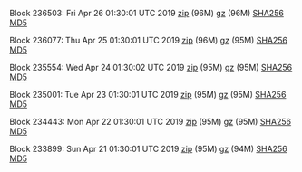 Block 236503: Fri Apr 26 01:30:01 UTC 2019 [zip](https://files.01coin.io/mainnet/2019-04-26/bootstrap.dat.zip) (96M) [gz](https://files.01coin.io/mainnet/2019-04-26/bootstrap.dat.tar.gz) (96M) [SHA256](https://files.01coin.io/mainnet/2019-04-26/sha256.txt) [MD5](https://files.01coin.io/mainnet/2019-04-26/md5.txt)

Block 236077: Thu Apr 25 01:30:01 UTC 2019 [zip](https://files.01coin.io/mainnet/2019-04-25/bootstrap.dat.zip) (96M) [gz](https://files.01coin.io/mainnet/2019-04-25/bootstrap.dat.tar.gz) (95M) [SHA256](https://files.01coin.io/mainnet/2019-04-25/sha256.txt) [MD5](https://files.01coin.io/mainnet/2019-04-25/md5.txt)

Block 235554: Wed Apr 24 01:30:02 UTC 2019 [zip](https://files.01coin.io/mainnet/2019-04-24/bootstrap.dat.zip) (95M) [gz](https://files.01coin.io/mainnet/2019-04-24/bootstrap.dat.tar.gz) (95M) [SHA256](https://files.01coin.io/mainnet/2019-04-24/sha256.txt) [MD5](https://files.01coin.io/mainnet/2019-04-24/md5.txt)

Block 235001: Tue Apr 23 01:30:01 UTC 2019 [zip](https://files.01coin.io/mainnet/2019-04-23/bootstrap.dat.zip) (95M) [gz](https://files.01coin.io/mainnet/2019-04-23/bootstrap.dat.tar.gz) (95M) [SHA256](https://files.01coin.io/mainnet/2019-04-23/sha256.txt) [MD5](https://files.01coin.io/mainnet/2019-04-23/md5.txt)

Block 234443: Mon Apr 22 01:30:01 UTC 2019 [zip](https://files.01coin.io/mainnet/2019-04-22/bootstrap.dat.zip) (95M) [gz](https://files.01coin.io/mainnet/2019-04-22/bootstrap.dat.tar.gz) (95M) [SHA256](https://files.01coin.io/mainnet/2019-04-22/sha256.txt) [MD5](https://files.01coin.io/mainnet/2019-04-22/md5.txt)

Block 233899: Sun Apr 21 01:30:01 UTC 2019 [zip](https://files.01coin.io/mainnet/2019-04-21/bootstrap.dat.zip) (95M) [gz](https://files.01coin.io/mainnet/2019-04-21/bootstrap.dat.tar.gz) (94M) [SHA256](https://files.01coin.io/mainnet/2019-04-21/sha256.txt) [MD5](https://files.01coin.io/mainnet/2019-04-21/md5.txt)
